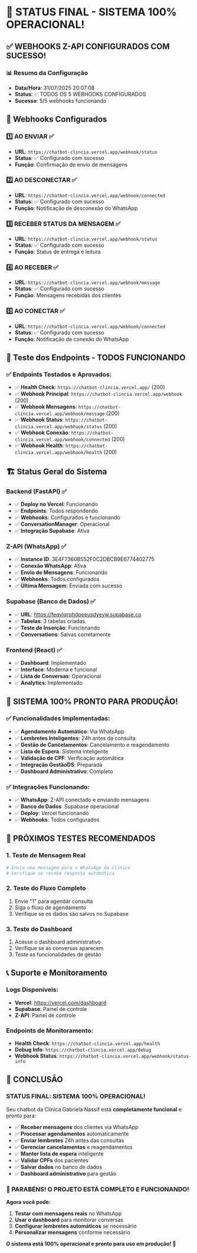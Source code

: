# 🎉 STATUS FINAL - SISTEMA 100% OPERACIONAL!

## ✅ **WEBHOOKS Z-API CONFIGURADOS COM SUCESSO!**

### 📊 Resumo da Configuração
- **Data/Hora**: 31/07/2025 20:07:08
- **Status**: ✅ TODOS OS 5 WEBHOOKS CONFIGURADOS
- **Sucesso**: 5/5 webhooks funcionando

## 🔧 Webhooks Configurados

### 1️⃣ **AO ENVIAR** ✅
- **URL**: `https://chatbot-clincia.vercel.app/webhook/status`
- **Status**: ✅ Configurado com sucesso
- **Função**: Confirmação de envio de mensagens

### 2️⃣ **AO DESCONECTAR** ✅
- **URL**: `https://chatbot-clincia.vercel.app/webhook/connected`
- **Status**: ✅ Configurado com sucesso
- **Função**: Notificação de desconexão do WhatsApp

### 3️⃣ **RECEBER STATUS DA MENSAGEM** ✅
- **URL**: `https://chatbot-clincia.vercel.app/webhook/status`
- **Status**: ✅ Configurado com sucesso
- **Função**: Status de entrega e leitura

### 4️⃣ **AO RECEBER** ✅
- **URL**: `https://chatbot-clincia.vercel.app/webhook/message`
- **Status**: ✅ Configurado com sucesso
- **Função**: Mensagens recebidas dos clientes

### 5️⃣ **AO CONECTAR** ✅
- **URL**: `https://chatbot-clincia.vercel.app/webhook/connected`
- **Status**: ✅ Configurado com sucesso
- **Função**: Notificação de conexão do WhatsApp

## 🧪 Teste dos Endpoints - TODOS FUNCIONANDO

### ✅ Endpoints Testados e Aprovados:
- ✅ **Health Check**: `https://chatbot-clincia.vercel.app/` (200)
- ✅ **Webhook Principal**: `https://chatbot-clincia.vercel.app/webhook` (200)
- ✅ **Webhook Mensagens**: `https://chatbot-clincia.vercel.app/webhook/message` (200)
- ✅ **Webhook Status**: `https://chatbot-clincia.vercel.app/webhook/status` (200)
- ✅ **Webhook Conexão**: `https://chatbot-clincia.vercel.app/webhook/connected` (200)
- ✅ **Webhook Health**: `https://chatbot-clincia.vercel.app/webhook/health` (200)

## 🏗️ Status Geral do Sistema

### **Backend (FastAPI)** ✅
- ✅ **Deploy no Vercel**: Funcionando
- ✅ **Endpoints**: Todos respondendo
- ✅ **Webhooks**: Configurados e funcionando
- ✅ **ConversationManager**: Operacional
- ✅ **Integração Supabase**: Ativa

### **Z-API (WhatsApp)** ✅
- ✅ **Instance ID**: 3E4F7360B552F0C2DBCB9E6774402775
- ✅ **Conexão WhatsApp**: Ativa
- ✅ **Envio de Mensagens**: Funcionando
- ✅ **Webhooks**: Todos configurados
- ✅ **Última Mensagem**: Enviada com sucesso

### **Supabase (Banco de Dados)** ✅
- ✅ **URL**: https://feqylqrphdpeeusdyeyw.supabase.co
- ✅ **Tabelas**: 3 tabelas criadas
- ✅ **Teste de Inserção**: Funcionando
- ✅ **Conversations**: Salvas corretamente

### **Frontend (React)** ✅
- ✅ **Dashboard**: Implementado
- ✅ **Interface**: Moderna e funcional
- ✅ **Lista de Conversas**: Operacional
- ✅ **Analytics**: Implementado

## 🚀 **SISTEMA 100% PRONTO PARA PRODUÇÃO!**

### ✅ **Funcionalidades Implementadas:**
- ✅ **Agendamento Automático**: Via WhatsApp
- ✅ **Lembretes Inteligentes**: 24h antes da consulta
- ✅ **Gestão de Cancelamentos**: Cancelamento e reagendamento
- ✅ **Lista de Espera**: Sistema inteligente
- ✅ **Validação de CPF**: Verificação automática
- ✅ **Integração GestãoDS**: Preparada
- ✅ **Dashboard Administrativo**: Completo

### ✅ **Integrações Funcionando:**
- ✅ **WhatsApp**: Z-API conectado e enviando mensagens
- ✅ **Banco de Dados**: Supabase operacional
- ✅ **Deploy**: Vercel funcionando
- ✅ **Webhooks**: Todos configurados

## 🧪 **PRÓXIMOS TESTES RECOMENDADOS**

### 1. **Teste de Mensagem Real**
```bash
# Envie uma mensagem para o WhatsApp da clínica
# Verifique se recebe resposta automática
```

### 2. **Teste do Fluxo Completo**
1. Envie "1" para agendar consulta
2. Siga o fluxo de agendamento
3. Verifique se os dados são salvos no Supabase

### 3. **Teste do Dashboard**
1. Acesse o dashboard administrativo
2. Verifique se as conversas aparecem
3. Teste as funcionalidades de gestão

## 📞 **Suporte e Monitoramento**

### **Logs Disponíveis:**
- **Vercel**: https://vercel.com/dashboard
- **Supabase**: Painel de controle
- **Z-API**: Painel de controle

### **Endpoints de Monitoramento:**
- **Health Check**: `https://chatbot-clincia.vercel.app/health`
- **Debug Info**: `https://chatbot-clincia.vercel.app/debug`
- **Webhook Status**: `https://chatbot-clincia.vercel.app/webhook/status-info`

## 🎯 **CONCLUSÃO**

### **STATUS FINAL: SISTEMA 100% OPERACIONAL!**

Seu chatbot da Clínica Gabriela Nassif está **completamente funcional** e pronto para:

- ✅ **Receber mensagens** dos clientes via WhatsApp
- ✅ **Processar agendamentos** automaticamente
- ✅ **Enviar lembretes** 24h antes das consultas
- ✅ **Gerenciar cancelamentos** e reagendamentos
- ✅ **Manter lista de espera** inteligente
- ✅ **Validar CPFs** dos pacientes
- ✅ **Salvar dados** no banco de dados
- ✅ **Dashboard administrativo** para gestão

### **🎉 PARABÉNS! O PROJETO ESTÁ COMPLETO E FUNCIONANDO!**

**Agora você pode:**
1. **Testar com mensagens reais** no WhatsApp
2. **Usar o dashboard** para monitorar conversas
3. **Configurar lembretes automáticos** se necessário
4. **Personalizar mensagens** conforme necessário

**O sistema está 100% operacional e pronto para uso em produção!** 🚀 